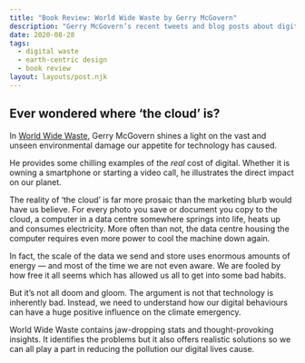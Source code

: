 ```yaml
---
title: "Book Review: World Wide Waste by Gerry McGovern"
description: "Gerry McGovern’s recent tweets and blog posts about digital waste and earth-centric design really resonated with me. I was very pleased to get the chance to proof-read some drafts of the book before publication and this is my review of the finished article."
date: 2020-08-28
tags: 
  - digital waste
  - earth-centric design
  - book review
layout: layouts/post.njk
---
```


## Ever wondered where ‘the cloud’ is?

In [World Wide Waste](https://gerrymcgovern.com/books/world-wide-waste/), Gerry McGovern shines a light on the vast and unseen environmental damage our appetite for technology has caused.

He provides some chilling examples of the _real_ cost of digital. Whether it is owning a smartphone or starting a video call, he illustrates the direct impact on our planet.

The reality of ‘the cloud’ is far more prosaic than the marketing blurb would have us believe. For every photo you save or document you copy to the cloud, a computer in a data centre somewhere springs into life, heats up and consumes electricity. More often than not, the data centre housing the computer requires even more power to cool the machine down again.

In fact, the scale of the data we send and store uses enormous amounts of energy — and most of the time we are not even aware. We are fooled by how free it all seems which has allowed us all to get into some bad habits.

But it’s not all doom and gloom. The argument is not that technology is inherently bad. Instead, we need to understand how our digital behaviours can have a huge positive influence on the climate emergency.

World Wide Waste contains jaw-dropping stats and thought-provoking insights. It identifies the problems but it also offers realistic solutions so we can all play a part in reducing the pollution our digital lives cause.

